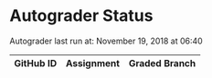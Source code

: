 # Autograder Status
Autograder last run at: November 19, 2018 at 06:40

| GitHub ID | Assignment | Graded Branch |
|-----------|------------|---------------|
